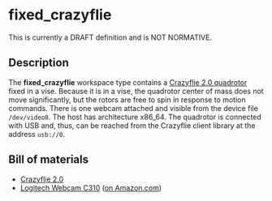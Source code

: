 fixed_crazyflie
===============

<div class="alert alert-danger" role="alert">This is currently a DRAFT definition and is NOT NORMATIVE.</div>

Description
-----------

The **fixed_crazyflie** workspace type contains a [Crazyflie 2.0
quadrotor](https://www.bitcraze.io/crazyflie-2/) fixed in a vise.  Because it is
in a vise, the quadrotor center of mass does not move significantly, but the
rotors are free to spin in response to motion commands. There is one webcam
attached and visible from the device file `/dev/video0`.  The host has
architecture x86_64. The quadrotor is connected with USB and, thus, can be
reached from the Crazyflie client library at the address `usb://0`.


Bill of materials
-----------------

* [Crazyflie 2.0](https://www.bitcraze.io/crazyflie-2/)
* [Logitech Webcam C310](https://www.logitech.com/en-us/product/hd-webcam-c310) ([on Amazon.com](https://www.amazon.com/gp/product/B003LVZO8S/))

